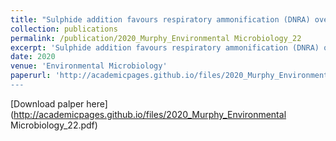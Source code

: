 ```yaml
---
title: "Sulphide addition favours respiratory ammonification (DNRA) over complete denitrification and alters the active microbial community in salt marsh sediments"
collection: publications
permalink: /publication/2020_Murphy_Environmental Microbiology_22
excerpt: 'Sulphide addition favours respiratory ammonification (DNRA) over complete denitrification and alters the active microbial community in salt marsh sediments'
date: 2020
venue: 'Environmental Microbiology'
paperurl: 'http://academicpages.github.io/files/2020_Murphy_Environmental Microbiology_22.pdf
---
```

[Download palper here] (http://academicpages.github.io/files/2020_Murphy_Environmental Microbiology_22.pdf)